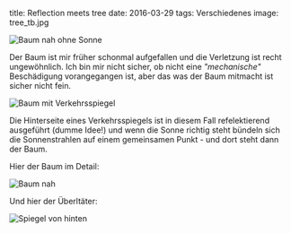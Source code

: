 title: Reflection meets tree
date: 2016-03-29
tags: Verschiedenes
image: tree_tb.jpg

![Baum nah ohne Sonne]({filename}tree2.jpg)

Der Baum ist mir früher schonmal aufgefallen und die Verletzung ist recht ungewöhnlich. Ich bin mir nicht sicher, ob
nicht eine *"mechanische"* Beschädigung vorangegangen ist, aber das was der Baum mitmacht ist sicher nicht fein.

![Baum mit Verkehrsspiegel]({filename}mirror.jpg)

<!-- PELICAN_BEGIN_SUMMARY -->
Die Hinterseite eines Verkehrsspiegels ist in diesem Fall refelektierend ausgeführt (dumme Idee!) und wenn die Sonne
richtig steht bündeln sich die Sonnenstrahlen auf einem gemeinsamen Punkt - und dort steht dann der Baum.
<!-- PELICAN_END_SUMMARY -->

Hier der Baum im Detail:

![Baum nah]({filename}tree.jpg)

Und hier der Überltäter:

![Spiegel von hinten]({filename}mirror2.jpg)

